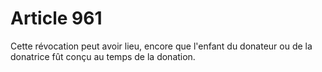 # Article 961

Cette révocation peut avoir lieu, encore que l'enfant du donateur ou de la donatrice fût conçu au temps de la donation.
